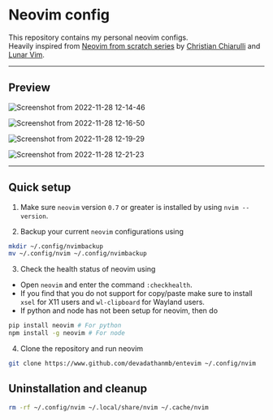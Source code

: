 # Neovim config

This repository contains my personal neovim configs.  
Heavily inspired from [Neovim from scratch series](https://www.youtube.com/playlist?list=PLhoH5vyxr6Qq41NFL4GvhFp-WLd5xzIzZ) by [Christian Chiarulli](https://github.com/ChristianChiarulli) and [Lunar Vim](https://github.com/LunarVim).

---

## Preview

![Screenshot from 2022-11-28 12-14-46](https://user-images.githubusercontent.com/84301852/204218379-8847fb06-9767-48d7-9d9a-800d0da7ae35.png)  

![Screenshot from 2022-11-28 12-16-50](https://user-images.githubusercontent.com/84301852/204218394-71cb4a04-fef0-4f01-82c0-9da22880530a.png)  

![Screenshot from 2022-11-28 12-19-29](https://user-images.githubusercontent.com/84301852/204218404-7e7c7b70-bb0e-4b81-a090-6a36b84d880d.png)  

![Screenshot from 2022-11-28 12-21-23](https://user-images.githubusercontent.com/84301852/204218411-2ea440de-1610-4abb-9652-7c2858d193ca.png)  

---

## Quick setup
1. Make sure `neovim` version `0.7` or greater is installed by using `nvim --version`.  

2. Backup your current `neovim` configurations using  
```bash
mkdir ~/.config/nvimbackup
mv ~/.config/nvim ~/.config/nvimbackup
```
3. Check the health status of neovim using  
- Open `neovim` and enter the command `:checkhealth`.  
- If you find that you do not support for copy/paste make sure to install `xsel` for X11 users and `wl-clipboard` for Wayland users. 
- If python and node has not been setup for neovim, then do  
```bash
pip install neovim # For python
npm install -g neovim # For node
```
4. Clone the repository and run neovim
```bash
git clone https://www.github.com/devadathanmb/entevim ~/.config/nvim
```

## Uninstallation and cleanup
```bash
rm -rf ~/.config/nvim ~/.local/share/nvim ~/.cache/nvim
```
